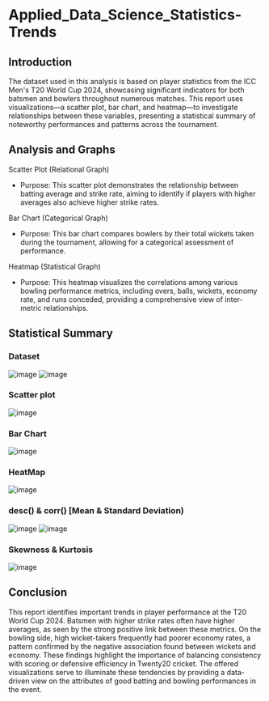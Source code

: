 # Applied_Data_Science_Statistics-Trends
## Introduction
The dataset used in this analysis is based on player statistics from the ICC Men's T20 World Cup 2024, showcasing significant indicators for both batsmen and bowlers throughout numerous matches. This report uses visualizations—a scatter plot, bar chart, and heatmap—to investigate relationships between these variables, presenting a statistical summary of noteworthy performances and patterns across the tournament.
## Analysis and Graphs
Scatter Plot (Relational Graph)
- Purpose: This scatter plot demonstrates the relationship between batting average and strike rate, aiming to identify if players with higher averages also achieve higher strike rates.

Bar Chart (Categorical Graph)
- Purpose: This bar chart compares bowlers by their total wickets taken during the tournament, allowing for a categorical assessment of performance.

Heatmap (Statistical Graph)
- Purpose: This heatmap visualizes the correlations among various bowling performance metrics, including overs, balls, wickets, economy rate, and runs conceded, providing a comprehensive view of inter-metric relationships.

## Statistical Summary
### Dataset
![image](https://github.com/user-attachments/assets/4a3a590f-183d-4926-b92f-d61322452361)
![image](https://github.com/user-attachments/assets/73ac6f05-5271-471a-bda8-24a9138a1fa1)

### Scatter plot
![image](https://github.com/user-attachments/assets/17f931a0-0933-43d2-a415-ffce9f299071)

### Bar Chart
![image](https://github.com/user-attachments/assets/01b7b0bf-30ba-4ad6-9ce6-c3a128dec210)

### HeatMap
![image](https://github.com/user-attachments/assets/a9f2b8f8-7387-4b52-aaea-057d459ba0bd)

### desc() & corr() [Mean & Standard Deviation)
![image](https://github.com/user-attachments/assets/d8be745d-ff66-440c-98a1-08ffd5f59f85)
![image](https://github.com/user-attachments/assets/0439e168-4542-45b3-910b-f2b496ce4f14)
 ### Skewness & Kurtosis
 ![image](https://github.com/user-attachments/assets/c93e9a31-64b2-4c71-a7e1-3094726a7a33)

## Conclusion
This report identifies important trends in player performance at the T20 World Cup 2024. Batsmen with higher strike rates often have higher averages, as seen by the strong positive link between these metrics. On the bowling side, high wicket-takers frequently had poorer economy rates, a pattern confirmed by the negative association found between wickets and economy. These findings highlight the importance of balancing consistency with scoring or defensive efficiency in Twenty20 cricket. The offered visualizations serve to illuminate these tendencies by providing a data-driven view on the attributes of good batting and bowling performances in the event.
